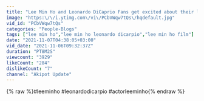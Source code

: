 ```yaml
---
title: "Lee Min Ho and Leonardo DiCaprio Fans get excited about their long-awaited meeting[SUB CLICK CC]"
image: "https:\/\/i.ytimg.com\/vi\/PCbVWqw7tQs\/hqdefault.jpg"
vid_id: "PCbVWqw7tQs"
categories: "People-Blogs"
tags: ["lee min ho","lee min ho leonardo dicarpio","lee min ho film"]
date: "2021-11-07T04:38:05+03:00"
vid_date: "2021-11-06T09:32:37Z"
duration: "PT8M2S"
viewcount: "3929"
likeCount: "284"
dislikeCount: "7"
channel: "Akipot Update"
---
```

{% raw %}#leeminho #leonardodicarpio #actorleeminho{% endraw %}
